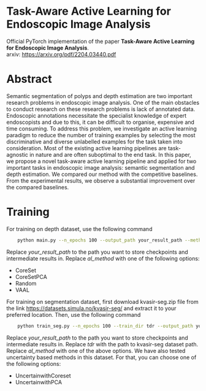 # Task-Aware Active Learning for Endoscopic Image Analysis

Official PyTorch implementation of the paper **Task-Aware Active Learning for Endoscopic Image Analysis**.\
arxiv: https://arxiv.org/pdf/2204.03440.pdf

# Abstract
Semantic segmentation of polyps and depth estimation are two important research problems in endoscopic image analysis. One of the main obstacles to conduct research on these research problems is lack of annotated data. Endoscopic annotations necessitate the specialist knowledge of expert endoscopists and due to this, it can be difficult to organise, expensive and time consuming. To address this problem, we investigate an active learning paradigm to reduce the number of training examples by selecting the most discriminative and diverse unlabelled examples for the task taken into consideration. Most of the existing active learning pipelines are task-agnostic in nature and are often suboptimal to the end task. In this paper, we propose a novel task-aware active learning pipeline and applied for two important tasks in endoscopic image analysis: semantic segmentation and depth estimation. We compared our method with the competitive baselines. From the experimental results, we observe a substantial improvement over the compared baselines.

# Training

For training on depth dataset, use the following command
```bash
    python main.py --n_epochs 100 --output_path your_result_path --method al_method --num_gen_steps 2
```

Replace *your_result_path* to the path you want to store checkpoints and intermediate results in.
Replace *al_method* with one of the following options:
- CoreSet
- CoreSetPCA
- Random
- VAAL

For training on segmentation dataset, first download kvasir-seg.zip file from the link https://datasets.simula.no/kvasir-seg/ and extract it to your preferred location. Then, use the following command
```bash
    python train_seg.py --n_epochs 100 --train_dir tdr --output_path your_result_path --method al_method 
```
Replace *your_result_path* to the path you want to store checkpoints and intermediate results in. Replace *tdr* with the path to kvasir-seg dataset path. 
Replace *al_method* with one of the above options. We have also tested uncertainty based methods in this dataset. For that, you can choose one of the following options:

- UncertainwithCoreset
- UncertainwithPCA


